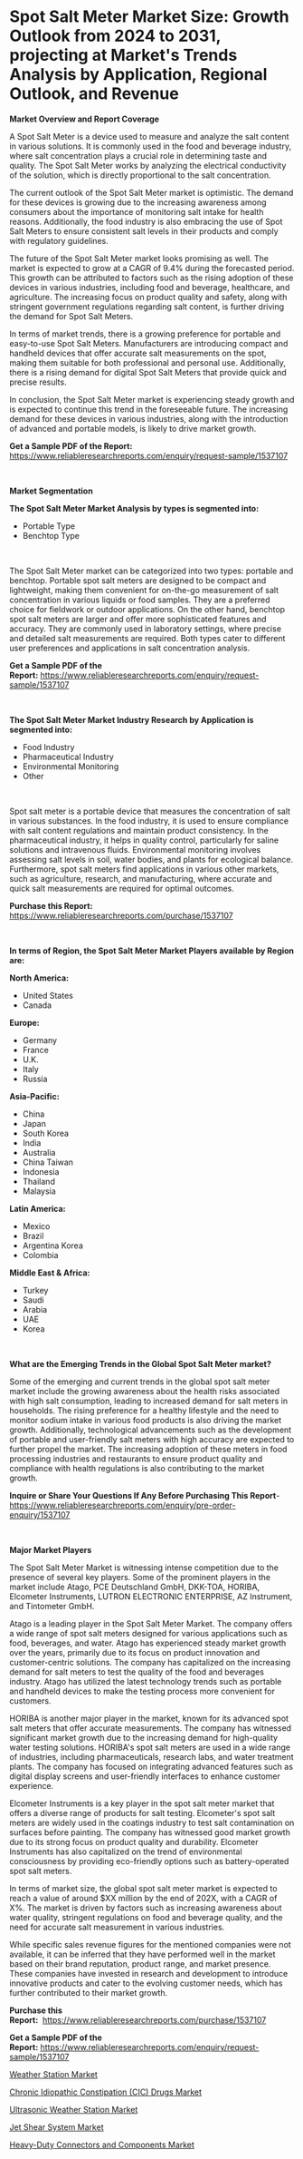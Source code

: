 <p><h1>Spot Salt Meter Market Size: Growth Outlook from 2024 to 2031, projecting at Market's Trends Analysis by Application, Regional Outlook, and Revenue</h1></p><p><strong>Market Overview and Report Coverage</strong></p>
<p><p>A Spot Salt Meter is a device used to measure and analyze the salt content in various solutions. It is commonly used in the food and beverage industry, where salt concentration plays a crucial role in determining taste and quality. The Spot Salt Meter works by analyzing the electrical conductivity of the solution, which is directly proportional to the salt concentration.</p><p>The current outlook of the Spot Salt Meter market is optimistic. The demand for these devices is growing due to the increasing awareness among consumers about the importance of monitoring salt intake for health reasons. Additionally, the food industry is also embracing the use of Spot Salt Meters to ensure consistent salt levels in their products and comply with regulatory guidelines.</p><p>The future of the Spot Salt Meter market looks promising as well. The market is expected to grow at a CAGR of 9.4% during the forecasted period. This growth can be attributed to factors such as the rising adoption of these devices in various industries, including food and beverage, healthcare, and agriculture. The increasing focus on product quality and safety, along with stringent government regulations regarding salt content, is further driving the demand for Spot Salt Meters.</p><p>In terms of market trends, there is a growing preference for portable and easy-to-use Spot Salt Meters. Manufacturers are introducing compact and handheld devices that offer accurate salt measurements on the spot, making them suitable for both professional and personal use. Additionally, there is a rising demand for digital Spot Salt Meters that provide quick and precise results.</p><p>In conclusion, the Spot Salt Meter market is experiencing steady growth and is expected to continue this trend in the foreseeable future. The increasing demand for these devices in various industries, along with the introduction of advanced and portable models, is likely to drive market growth.</p></p>
<p><strong>Get a Sample PDF of the Report:</strong> <a href="https://www.reliableresearchreports.com/enquiry/request-sample/1537107">https://www.reliableresearchreports.com/enquiry/request-sample/1537107</a></p>
<p>&nbsp;</p>
<p><strong>Market Segmentation</strong></p>
<p><strong>The Spot Salt Meter Market Analysis by types is segmented into:</strong></p>
<p><ul><li>Portable Type</li><li>Benchtop Type</li></ul></p>
<p>&nbsp;</p>
<p><p>The Spot Salt Meter market can be categorized into two types: portable and benchtop. Portable spot salt meters are designed to be compact and lightweight, making them convenient for on-the-go measurement of salt concentration in various liquids or food samples. They are a preferred choice for fieldwork or outdoor applications. On the other hand, benchtop spot salt meters are larger and offer more sophisticated features and accuracy. They are commonly used in laboratory settings, where precise and detailed salt measurements are required. Both types cater to different user preferences and applications in salt concentration analysis.</p></p>
<p><strong>Get a Sample PDF of the Report:</strong>&nbsp;<a href="https://www.reliableresearchreports.com/enquiry/request-sample/1537107">https://www.reliableresearchreports.com/enquiry/request-sample/1537107</a></p>
<p>&nbsp;</p>
<p><strong>The Spot Salt Meter Market Industry Research by Application is segmented into:</strong></p>
<p><ul><li>Food Industry</li><li>Pharmaceutical Industry</li><li>Environmental Monitoring</li><li>Other</li></ul></p>
<p>&nbsp;</p>
<p><p>Spot salt meter is a portable device that measures the concentration of salt in various substances. In the food industry, it is used to ensure compliance with salt content regulations and maintain product consistency. In the pharmaceutical industry, it helps in quality control, particularly for saline solutions and intravenous fluids. Environmental monitoring involves assessing salt levels in soil, water bodies, and plants for ecological balance. Furthermore, spot salt meters find applications in various other markets, such as agriculture, research, and manufacturing, where accurate and quick salt measurements are required for optimal outcomes.</p></p>
<p><strong>Purchase this Report:</strong>&nbsp; <a href="https://www.reliableresearchreports.com/purchase/1537107">https://www.reliableresearchreports.com/purchase/1537107</a></p>
<p>&nbsp;</p>
<p><strong>In terms of Region, the Spot Salt Meter Market Players available by Region are:</strong></p>
<p>
    <p> <strong> North America: </strong>
        <ul>
            <li>United States</li>
            <li>Canada</li>
        </ul>
        </p> 
    <p> <strong> Europe: </strong>
        <ul>
            <li>Germany</li>
            <li>France</li>
            <li>U.K.</li>
            <li>Italy</li>
            <li>Russia</li>
        </ul>
        </p> 
    <p> <strong> Asia-Pacific: </strong>
        <ul>
            <li>China</li>
            <li>Japan</li>
            <li>South Korea</li>
            <li>India</li>
            <li>Australia</li>
            <li>China Taiwan</li>
            <li>Indonesia</li>
            <li>Thailand</li>
            <li>Malaysia</li>
        </ul>
        </p> 
    <p> <strong> Latin America: </strong>
        <ul>
            <li>Mexico</li>
            <li>Brazil</li>
            <li>Argentina Korea</li>
            <li>Colombia</li>
        </ul>
        </p> 
    <p> <strong> Middle East & Africa: </strong>
        <ul>
            <li>Turkey</li>
            <li>Saudi</li>
            <li>Arabia</li>
            <li>UAE</li>
            <li>Korea</li>
        </ul>
    </p>
    </p>
<p>&nbsp;</p>
<p><strong>What are the Emerging Trends in the Global Spot Salt Meter market?</strong></p>
<p><p>Some of the emerging and current trends in the global spot salt meter market include the growing awareness about the health risks associated with high salt consumption, leading to increased demand for salt meters in households. The rising preference for a healthy lifestyle and the need to monitor sodium intake in various food products is also driving the market growth. Additionally, technological advancements such as the development of portable and user-friendly salt meters with high accuracy are expected to further propel the market. The increasing adoption of these meters in food processing industries and restaurants to ensure product quality and compliance with health regulations is also contributing to the market growth.</p></p>
<p><strong>Inquire or Share Your Questions If Any Before Purchasing This Report</strong>- <a href="https://www.reliableresearchreports.com/enquiry/pre-order-enquiry/1537107">https://www.reliableresearchreports.com/enquiry/pre-order-enquiry/1537107</a></p>
<p>&nbsp;</p>
<p><strong>Major Market Players</strong></p>
<p><p>The Spot Salt Meter Market is witnessing intense competition due to the presence of several key players. Some of the prominent players in the market include Atago, PCE Deutschland GmbH, DKK-TOA, HORIBA, Elcometer Instruments, LUTRON ELECTRONIC ENTERPRISE, AZ Instrument, and Tintometer GmbH. </p><p>Atago is a leading player in the Spot Salt Meter Market. The company offers a wide range of spot salt meters designed for various applications such as food, beverages, and water. Atago has experienced steady market growth over the years, primarily due to its focus on product innovation and customer-centric solutions. The company has capitalized on the increasing demand for salt meters to test the quality of the food and beverages industry. Atago has utilized the latest technology trends such as portable and handheld devices to make the testing process more convenient for customers. </p><p>HORIBA is another major player in the market, known for its advanced spot salt meters that offer accurate measurements. The company has witnessed significant market growth due to the increasing demand for high-quality water testing solutions. HORIBA's spot salt meters are used in a wide range of industries, including pharmaceuticals, research labs, and water treatment plants. The company has focused on integrating advanced features such as digital display screens and user-friendly interfaces to enhance customer experience. </p><p>Elcometer Instruments is a key player in the spot salt meter market that offers a diverse range of products for salt testing. Elcometer's spot salt meters are widely used in the coatings industry to test salt contamination on surfaces before painting. The company has witnessed good market growth due to its strong focus on product quality and durability. Elcometer Instruments has also capitalized on the trend of environmental consciousness by providing eco-friendly options such as battery-operated spot salt meters. </p><p>In terms of market size, the global spot salt meter market is expected to reach a value of around $XX million by the end of 202X, with a CAGR of X%. The market is driven by factors such as increasing awareness about water quality, stringent regulations on food and beverage quality, and the need for accurate salt measurement in various industries. </p><p>While specific sales revenue figures for the mentioned companies were not available, it can be inferred that they have performed well in the market based on their brand reputation, product range, and market presence. These companies have invested in research and development to introduce innovative products and cater to the evolving customer needs, which has further contributed to their market growth.</p></p>
<p><strong>Purchase this Report:</strong>&nbsp;&nbsp;<a href="https://www.reliableresearchreports.com/purchase/1537107">https://www.reliableresearchreports.com/purchase/1537107</a></p>
<p></p>
<p><strong>Get a Sample PDF of the Report:</strong>&nbsp;<a href="https://www.reliableresearchreports.com/enquiry/request-sample/1537107">https://www.reliableresearchreports.com/enquiry/request-sample/1537107</a></p>
<p><p><a href="https://github.com/jhcraigie/Market-Research-Report-List-1/blob/main/weather-station-market.md">Weather Station Market</a></p><p><a href="https://medium.com/@lauryframi644/chronic-idiopathic-constipation-cic-drugs-market-exploring-market-share-market-trends-and-4ca998948576">Chronic Idiopathic Constipation (CIC) Drugs Market</a></p><p><a href="https://github.com/Triciasol/Market-Research-Report-List-1/blob/main/ultrasonic-weather-station-market.md">Ultrasonic Weather Station Market</a></p><p><a href="https://issuu.com/reportprime-2/docs/jet-shear-system-market-size-2030.pptx">Jet Shear System Market</a></p><p><a href="https://issuu.com/reportprime-2/docs/heavy-duty-connectors-and-components-market-size-2">Heavy-Duty Connectors and Components Market</a></p></p>